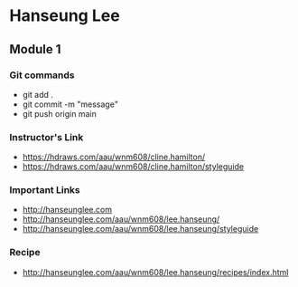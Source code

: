 # Hanseung Lee

## Module 1

### Git commands

- git add .
- git commit -m "message"
- git push origin main

### Instructor's Link
- https://hdraws.com/aau/wnm608/cline.hamilton/
- https://hdraws.com/aau/wnm608/cline.hamilton/styleguide

### Important Links
- http://hanseunglee.com
- http://hanseunglee.com/aau/wnm608/lee.hanseung/
- http://hanseunglee.com/aau/wnm608/lee.hanseung/styleguide

### Recipe
- http://hanseunglee.com/aau/wnm608/lee.hanseung/recipes/index.html

